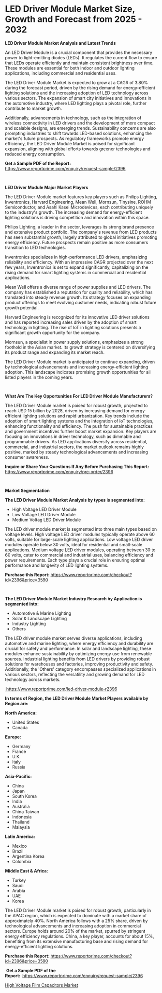 <p><h1>LED Driver Module Market Size, Growth and Forecast from 2025 - 2032</h1></p><p><strong>LED Driver Module Market Analysis and Latest Trends</strong></p>
<p><p>An LED Driver Module is a crucial component that provides the necessary power to light-emitting diodes (LEDs). It regulates the current flow to ensure that LEDs operate efficiently and maintain consistent brightness over time. These modules are essential for both indoor and outdoor lighting applications, including commercial and residential uses.</p><p>The LED Driver Module Market is expected to grow at a CAGR of 3.80% during the forecast period, driven by the rising demand for energy-efficient lighting solutions and the increasing adoption of LED technology across various sectors. The expansion of smart city initiatives and innovations in the automotive industry, where LED lighting plays a pivotal role, further contribute to market growth. </p><p>Additionally, advancements in technology, such as the integration of wireless connectivity in LED drivers and the development of more compact and scalable designs, are emerging trends. Sustainability concerns are also prompting industries to shift towards LED-based solutions, enhancing the market's future prospects. As regulatory frameworks promote energy efficiency, the LED Driver Module Market is poised for significant expansion, aligning with global efforts towards greener technologies and reduced energy consumption.</p></p>
<p><strong>Get a Sample PDF of the Report:&nbsp;</strong> <a href="https://www.reportprime.com/enquiry/request-sample/2396?utm_campaign=2984&utm_medium=2&utm_source=Github&utm_content=ia&utm_term=18032025&utm_id=led-driver-module">https://www.reportprime.com/enquiry/request-sample/2396</a></p>
<p>&nbsp;</p>
<p><strong>LED Driver Module Major Market Players</strong></p>
<p><p>The LED Driver Module market features key players such as Philips Lighting, Inventronics, Harvard Engineering, Mean Well, Mornsun, Tinysine, ROHM Semiconductor, and Asahi Kasei Microdevices, each contributing uniquely to the industry's growth. The increasing demand for energy-efficient lighting solutions is driving competition and innovation within this space.</p><p>Philips Lighting, a leader in the sector, leverages its strong brand presence and extensive product portfolio. The company's revenue from LED products has seen substantial growth, largely attributed to global initiatives promoting energy efficiency. Future prospects remain positive as more consumers transition to LED technologies.</p><p>Inventronics specializes in high-performance LED drivers, emphasizing reliability and efficiency. With an impressive CAGR projected over the next few years, Inventronics is set to expand significantly, capitalizing on the rising demand for smart lighting systems in commercial and residential applications.</p><p>Mean Well offers a diverse range of power supplies and LED drivers. The company has established a reputation for quality and reliability, which has translated into steady revenue growth. Its strategy focuses on expanding product offerings to meet evolving customer needs, indicating robust future growth potential.</p><p>Harvard Engineering is recognized for its innovative LED driver solutions and has reported increasing sales driven by the adoption of smart technology in lighting. The rise of IoT in lighting solutions presents a significant growth opportunity for the company.</p><p>Mornsun, a specialist in power supply solutions, emphasizes a strong foothold in the Asian market. Its growth strategy is centered on diversifying its product range and expanding its market reach.</p><p>The LED Driver Module market is anticipated to continue expanding, driven by technological advancements and increasing energy-efficient lighting adoption. This landscape indicates promising growth opportunities for all listed players in the coming years.</p></p>
<p>&nbsp;</p>
<p><strong>What Are The Key Opportunities For LED Driver Module Manufacturers?</strong></p>
<p><p>The LED Driver Module market is poised for robust growth, projected to reach USD 15 billion by 2028, driven by increasing demand for energy-efficient lighting solutions and rapid urbanization. Key trends include the adoption of smart lighting systems and the integration of IoT technologies, enhancing functionality and efficiency. The push for sustainable practices and government incentives further boost market expansion. Key players are focusing on innovations in driver technology, such as dimmable and programmable drivers. As LED applications diversify across residential, commercial, and industrial sectors, the market outlook remains highly positive, marked by steady technological advancements and increasing consumer awareness.</p></p>
<p><strong>Inquire or Share Your Questions If Any Before Purchasing This Report:</strong> <a href="https://www.reportprime.com/enquiry/pre-order/2396?utm_campaign=2984&utm_medium=2&utm_source=Github&utm_content=ia&utm_term=18032025&utm_id=led-driver-module">https://www.reportprime.com/enquiry/pre-order/2396</a></p>
<p>&nbsp;</p>
<p><strong>Market Segmentation</strong></p>
<p><strong>The LED Driver Module Market Analysis by types is segmented into:</strong></p>
<p><ul><li>High Voltage LED Driver Module</li><li>Low Voltage LED Driver Module</li><li>Medium Voltag LED Driver Module</li></ul></p>
<p><p>The LED driver module market is segmented into three main types based on voltage levels. High voltage LED driver modules typically operate above 60 volts, suitable for large-scale lighting applications. Low voltage LED driver modules operate below 30 volts, ideal for residential and small-scale applications. Medium voltage LED driver modules, operating between 30 to 60 volts, cater to commercial and industrial uses, balancing efficiency and power requirements. Each type plays a crucial role in ensuring optimal performance and longevity of LED lighting systems.</p></p>
<p><strong>Purchase this Report:&nbsp;</strong><a href="https://www.reportprime.com/checkout?id=2396&price=3590&utm_campaign=2984&utm_medium=2&utm_source=Github&utm_content=ia&utm_term=18032025&utm_id=led-driver-module">https://www.reportprime.com/checkout?id=2396&price=3590</a></p>
<p>&nbsp;</p>
<p><strong>The LED Driver Module Market Industry Research by Application is segmented into:</strong></p>
<p><ul><li>Automotive & Marine Lighting</li><li>Solar & Landscape Lighting</li><li>Industry Lighting</li><li>Others</li></ul></p>
<p><p>The LED driver module market serves diverse applications, including automotive and marine lighting, where energy efficiency and durability are crucial for safety and performance. In solar and landscape lighting, these modules enhance sustainability by optimizing energy use from renewable sources. Industrial lighting benefits from LED drivers by providing robust solutions for warehouses and factories, improving productivity and safety. Additionally, the 'Others' category encompasses specialized applications in various sectors, reflecting the versatility and growing demand for LED technology across markets.</p></p>
<p><a href="https://www.reportprime.com/led-driver-module-r2396?utm_campaign=2984&utm_medium=2&utm_source=Github&utm_content=ia&utm_term=18032025&utm_id=led-driver-module">&nbsp;https://www.reportprime.com/led-driver-module-r2396</a></p>
<p><strong>In terms of Region, the LED Driver Module Market Players available by Region are:</strong></p>
<p>
    <p> <strong> North America: </strong>
        <ul>
            <li>United States</li>
            <li>Canada</li>
        </ul>
        </p> 
    <p> <strong> Europe: </strong>
        <ul>
            <li>Germany</li>
            <li>France</li>
            <li>U.K.</li>
            <li>Italy</li>
            <li>Russia</li>
        </ul>
        </p> 
    <p> <strong> Asia-Pacific: </strong>
        <ul>
            <li>China</li>
            <li>Japan</li>
            <li>South Korea</li>
            <li>India</li>
            <li>Australia</li>
            <li>China Taiwan</li>
            <li>Indonesia</li>
            <li>Thailand</li>
            <li>Malaysia</li>
        </ul>
        </p> 
    <p> <strong> Latin America: </strong>
        <ul>
            <li>Mexico</li>
            <li>Brazil</li>
            <li>Argentina Korea</li>
            <li>Colombia</li>
        </ul>
        </p> 
    <p> <strong> Middle East & Africa: </strong>
        <ul>
            <li>Turkey</li>
            <li>Saudi</li>
            <li>Arabia</li>
            <li>UAE</li>
            <li>Korea</li>
        </ul>
    </p>
    </p>
<p><p>The LED Driver Module market is poised for robust growth, particularly in the APAC region, which is expected to dominate with a market share of approximately 40%. North America follows with a 25% share, driven by technological advancements and increasing adoption in commercial sectors. Europe holds around 20% of the market, spurred by stringent energy efficiency regulations. China, a key player, accounts for about 15%, benefiting from its extensive manufacturing base and rising demand for energy-efficient lighting solutions.</p></p>
<p><strong>Purchase this Report: </strong><a href="https://www.reportprime.com/checkout?id=2396&price=3590&utm_campaign=2984&utm_medium=2&utm_source=Github&utm_content=ia&utm_term=18032025&utm_id=led-driver-module">https://www.reportprime.com/checkout?id=2396&price=3590</a></p>
<p>&nbsp;<strong>Get a Sample PDF of the Report:&nbsp;&nbsp;</strong><a href="https://www.reportprime.com/enquiry/request-sample/2396?utm_campaign=2984&utm_medium=2&utm_source=Github&utm_content=ia&utm_term=18032025&utm_id=led-driver-module">https://www.reportprime.com/enquiry/request-sample/2396</a></p>
<p><strong></strong></p>
<p><p><a href="https://github.com/abuegalawixo/Market-Research-Report-List-1/blob/main/high-voltage-film-capacitors-market.md?utm_campaign=2984&utm_medium=2&utm_source=Github&utm_content=ia&utm_term=18032025&utm_id=led-driver-module">High Voltage Film Capacitors Market</a></p></p>